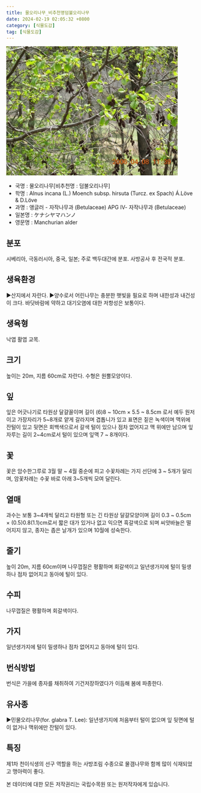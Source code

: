 ```yaml
---
title: 물오리나무_비추천명덤불오리나무
date: 2024-02-19 02:05:32 +0800
category: [식물도감]
tag: [식물도감]
---
```




![물오리나무[비추천명 : 덤불오리나무]](/assets/img/fileUpload/plants/basic/Betulaceae/Alnus/834/834_6_th2.JPG)
- 국명 : 물오리나무[비추천명 : 덤불오리나무]
- 학명 : Alnus incana (L.) Moench subsp. hirsuta (Turcz. ex Spach) Á.Löve & D.Löve
- 과명 : 앵글러 - 자작나무과 (Betulaceae) APG Ⅳ- 자작나무과 (Betulaceae)
- 일본명 : ケナシヤマハンノ
- 영문명 : Manchurian alder


## 분포
시베리아, 극동러시아, 중국, 일본; 주로 백두대간에 분포. 사방공사 후 전국적 분포.
## 생육환경
▶산지에서 자란다. 
▶양수로서 어린나무는 충분한 햇빛을 필요로 하며 내한성과 내건성이 크다. 바닷바람에 약하고 대기오염에 대한 저항성은 보통이다.
## 생육형
낙엽 활엽 교목.
## 크기
높이는 20m, 지름 60cm로 자란다. 수형은 원뿔모양이다.
## 잎
잎은 어긋나기로 타원상 달걀꼴이며 길이 (6)8 ~ 10cm × 5.5 ~ 8.5cm 로서 예두 원저이고 가장자리가 5~8개로 얕게 갈라지며 겹톱니가 있고 표면은 짙은 녹색이며 맥위에 잔털이 있고 뒷면은 회백색으로서 갈색 털이 있으나 점차 없어지고 맥 위에만 남으며 잎자루는 길이 2~4cm로서 털이 있으며 잎맥 7 ~ 8개이다.
## 꽃
꽃은 암수한그루로 3월 말 ~ 4월 중순에 피고 수꽃차례는 가지 선단에 3 ~ 5개가 달리며, 암꽃차례는 수꽃 바로 아래 3~5개씩 모여 달린다.
## 열매
과수는 보통 3~4개씩 달리고 타원형 또는 긴 타원상 달걀모양이며 길이 0.3 ~ 0.5cm × (0.5)0.8(1.1)cm로서 짧은 대가 있거나 없고 익으면 흑갈색으로 되며 씨앗바늘은 떨어지지 않고, 종자는 좁은 날개가 있으며 10월에 성숙한다.
## 줄기
높이 20m, 지름 60cm이며 나무껍질은 평활하며 회갈색이고 일년생가지에 털이 밀생하나 점차 없어지고 동아에 털이 있다.
## 수피
나무껍질은 평활하며 회갈색이다.
## 가지
일년생가지에 털이 밀생하나 점차 없어지고 동아에 털이 있다.
## 번식방법
번식은 가을에 종자를 채취하여 기건저장하였다가 이듬해 봄에 파종한다.
## 유사종
▶민물오리나무(for. glabra T. Lee): 일년생가지에 처음부터 털이 없으며 잎 뒷면에 털이 없거나 맥위에만 잔털이 있다.
## 특징
제1차 천이식생의 선구 역할을 하는 사방조림 수종으로 물갬나무와 함께 많이 식재되었고 맹아력이 좋다.






본 데이터에 대한 모든 저작권리는 국립수목원 또는 원저작자에게 있습니다.
